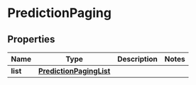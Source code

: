 # PredictionPaging

## Properties
Name | Type | Description | Notes
------------ | ------------- | ------------- | -------------
**list** | [**PredictionPagingList**](PredictionPagingList.md) |  |



